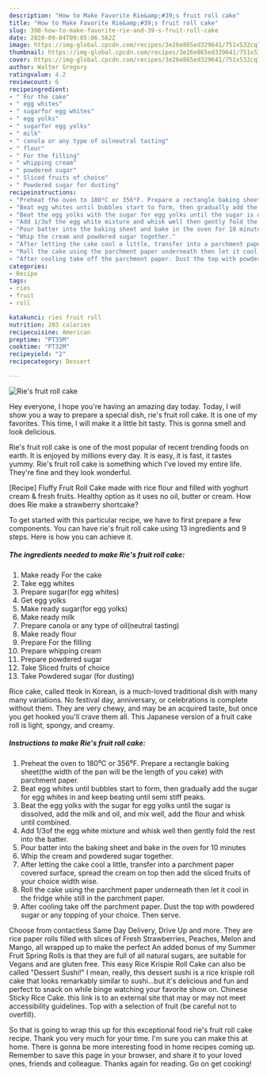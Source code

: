 ```yaml
---
description: "How to Make Favorite Rie&amp;#39;s fruit roll cake"
title: "How to Make Favorite Rie&amp;#39;s fruit roll cake"
slug: 398-how-to-make-favorite-rie-and-39-s-fruit-roll-cake
date: 2020-09-04T09:05:06.562Z
image: https://img-global.cpcdn.com/recipes/3e26e865ed329641/751x532cq70/ries-fruit-roll-cake-recipe-main-photo.jpg
thumbnail: https://img-global.cpcdn.com/recipes/3e26e865ed329641/751x532cq70/ries-fruit-roll-cake-recipe-main-photo.jpg
cover: https://img-global.cpcdn.com/recipes/3e26e865ed329641/751x532cq70/ries-fruit-roll-cake-recipe-main-photo.jpg
author: Walter Gregory
ratingvalue: 4.2
reviewcount: 6
recipeingredient:
- " For the cake"
- " egg whites"
- " sugarfor egg whites"
- " egg yolks"
- " sugarfor egg yolks"
- " milk"
- " canola or any type of oilneutral tasting"
- " flour"
- " For the filling"
- " whipping cream"
- " powdered sugar"
- " Sliced fruits of choice"
- " Powdered sugar for dusting"
recipeinstructions:
- "Preheat the oven to 180⁰C or 356⁰F. Prepare a rectangle baking sheet(the width of the pan will be the length of you cake) with parchment paper."
- "Beat egg whites until bubbles start to form, then gradually add the sugar for egg whites in and keep beating until semi stiff peaks."
- "Beat the egg yolks with the sugar for egg yolks until the sugar is dissolved, add the milk and oil, and mix well, add the flour and whisk until combined."
- "Add 1/3of the egg white mixture and whisk well then gently fold the rest into the batter."
- "Pour batter into the baking sheet and bake in the oven for 10 minutes"
- "Whip the cream and powdered sugar together."
- "After letting the cake cool a little, transfer into a parchment paper covered surface, spread the cream on top then add the sliced fruits of your choice width wise."
- "Roll the cake using the parchment paper underneath then let it cool in the fridge while still in the parchment paper."
- "After cooling take off the parchment paper. Dust the top with powdered sugar or any topping of your choice. Then serve."
categories:
- Recipe
tags:
- ries
- fruit
- roll

katakunci: ries fruit roll 
nutrition: 203 calories
recipecuisine: American
preptime: "PT35M"
cooktime: "PT32M"
recipeyield: "2"
recipecategory: Dessert

---
```



![Rie&#39;s fruit roll cake](https://img-global.cpcdn.com/recipes/3e26e865ed329641/751x532cq70/ries-fruit-roll-cake-recipe-main-photo.jpg)

Hey everyone, I hope you're having an amazing day today. Today, I will show you a way to prepare a special dish, rie&#39;s fruit roll cake. It is one of my favorites. This time, I will make it a little bit tasty. This is gonna smell and look delicious.

Rie&#39;s fruit roll cake is one of the most popular of recent trending foods on earth. It is enjoyed by millions every day. It is easy, it is fast, it tastes yummy. Rie&#39;s fruit roll cake is something which I've loved my entire life. They're fine and they look wonderful.

[Recipe] Fluffy Fruit Roll Cake made with rice flour and filled with yoghurt cream &amp; fresh fruits. Healthy option as it uses no oil, butter or cream. How does Rie make a strawberry shortcake?


To get started with this particular recipe, we have to first prepare a few components. You can have rie&#39;s fruit roll cake using 13 ingredients and 9 steps. Here is how you can achieve it.

<!--inarticleads1-->

##### The ingredients needed to make Rie&#39;s fruit roll cake:

1. Make ready  For the cake
1. Take  egg whites
1. Prepare  sugar(for egg whites)
1. Get  egg yolks
1. Make ready  sugar(for egg yolks)
1. Make ready  milk
1. Prepare  canola or any type of oil(neutral tasting)
1. Make ready  flour
1. Prepare  For the filling
1. Prepare  whipping cream
1. Prepare  powdered sugar
1. Take  Sliced fruits of choice
1. Take  Powdered sugar (for dusting)


Rice cake, called tteok in Korean, is a much-loved traditional dish with many many variations. No festival day, anniversary, or celebrations is complete without them. They are very chewy, and may be an acquired taste, but once you get hooked you&#39;ll crave them all. This Japanese version of a fruit cake roll is light, spongy, and creamy. 

<!--inarticleads2-->

##### Instructions to make Rie&#39;s fruit roll cake:

1. Preheat the oven to 180⁰C or 356⁰F. Prepare a rectangle baking sheet(the width of the pan will be the length of you cake) with parchment paper.
1. Beat egg whites until bubbles start to form, then gradually add the sugar for egg whites in and keep beating until semi stiff peaks.
1. Beat the egg yolks with the sugar for egg yolks until the sugar is dissolved, add the milk and oil, and mix well, add the flour and whisk until combined.
1. Add 1/3of the egg white mixture and whisk well then gently fold the rest into the batter.
1. Pour batter into the baking sheet and bake in the oven for 10 minutes
1. Whip the cream and powdered sugar together.
1. After letting the cake cool a little, transfer into a parchment paper covered surface, spread the cream on top then add the sliced fruits of your choice width wise.
1. Roll the cake using the parchment paper underneath then let it cool in the fridge while still in the parchment paper.
1. After cooling take off the parchment paper. Dust the top with powdered sugar or any topping of your choice. Then serve.


Choose from contactless Same Day Delivery, Drive Up and more. They are rice paper rolls filled with slices of Fresh Strawberries, Peaches, Melon and Mango, all wrapped up to make the perfect An added bonus of my Summer Fruit Spring Rolls is that they are full of all natural sugars, are suitable for Vegans and are gluten free. This easy Rice Krispie Roll Cake can also be called &#34;Dessert Sushi!&#34; I mean, really, this dessert sushi is a rice krispie roll cake that looks remarkably similar to sushi…but it&#39;s delicious and fun and perfect to snack on while binge watching your favorite show on. Chinese Sticky Rice Cake. this link is to an external site that may or may not meet accessibility guidelines. Top with a selection of fruit (be careful not to overfill). 

So that is going to wrap this up for this exceptional food rie&#39;s fruit roll cake recipe. Thank you very much for your time. I'm sure you can make this at home. There is gonna be more interesting food in home recipes coming up. Remember to save this page in your browser, and share it to your loved ones, friends and colleague. Thanks again for reading. Go on get cooking!
